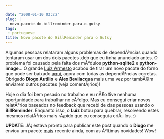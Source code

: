 ```yaml
---

date: "2008-01-10 03:22"
slug: |
  novo-pacote-do-billreminder-para-o-gutsy
tags:
 - portuguese
title: Novo pacote do BillReminder para o Gutsy
---
```


Algumas pessoas relataram alguns problemas de dependÃªncias quando
tentaram usar um dos dois pacotes .deb que eu tinha anunciado antes. O
problema foi causado pela falta dos mÃ³dulos **python-sqlite2** e
**python-image**... O grande [Luiz
Armesto](https://wiki.ubuntu.com/LuizArmesto) acabou de tirar um novo
pacote do forno que pode ser baixado
[aqui](http://www.gnulinuxbrasil.org/downloads/billreminder_0.3.0-svn446-1_all.deb),
agora com todas as dependÃªncias corretas. Obrigado **Diogo Autilio** e
**Alex Bevilacqua** mais uma vez por tambÃ©m enviarem outros pacotes
(veja comentÃ¡rios)!

Hoje o dia foi bem pesado no trabalho e eu nÃ£o tive nenhuma
oportunidade para trabalhar no cÃ³digo. Mas eu consegui criar novos
relatÃ³rios baseados no feedback que recebi de das pessoas usando o
**BillReminder**. Enquanto isso, o **Luiz** botou para quebrar,
resolvendo estes mesmos relatÃ³rios mais rÃ¡pido que eu conseguia
criÃ¡-los. :)

**UPDATE**: JÃ¡ estava pronto para publicar este post quando o **Diogo**
me enviou um pacote
[mais](http://www.gnulinuxbrasil.org/downloads/billreminder_0.3-svn453_i386.deb)
recente ainda, com as Ãºltimas novidades! Wow!
